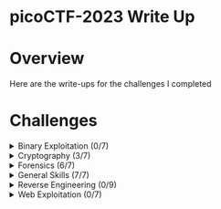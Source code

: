 # picoCTF-2023 Write Up

# Overview
Here are the write-ups for the challenges I completed

# Challenges
<details>
  <summary>Binary Exploitation (0/7)</summary>

  * [babygame01] (Unsolved)
  * [two-sum] (Unsolved)
  * [babygame02] (Unsolved)
  * [hijacking] (Unsolved)
  * [tic-tac] (Unsolved)
  * [VINE] (Unsolved)
  * [Horsetrack] (Unsolved)
    
</details>

<details>
  <summary>Cryptography (3/7)</summary>

  * [HideToSee](https://github.com/Bsnookie9/picoCTF-2023-WriteUp/tree/main/Cryptography/HideToSee) (Solved)
  * [ReadMyCert](https://github.com/Bsnookie9/picoCTF-2023-WriteUp/tree/main/Cryptography/ReadMyCert) (Solved)
  * [rotation](https://github.com/Bsnookie9/picoCTF-2023-WriteUp/tree/main/Cryptography/rotation) (Solved)
  * [PowerAnalysis: Warmup]  (Unsolved)
  * [PowerAnalysis: Part 1] (Unsolved)
  * [SRA] (Unsolved)
  * [PowerAnalysis: Part 2] (Unsolved)
    
</details>

<details>
  <summary>Forensics (6/7)</summary>

  * [hideme](https://github.com/Bsnookie9/picoCTF-2023-WriteUp/tree/main/Forensics/hideme) (Solved)
  * [PcapPoisoning](https://github.com/Bsnookie9/picoCTF-2023-WriteUp/tree/main/Forensics/PcapPoisoning) (Solved)
  * [who is it](https://github.com/Bsnookie9/picoCTF-2023-WriteUp/tree/main/Forensics/who%20is%20it) (Solved)
  * [FindAndOpen](https://github.com/Bsnookie9/picoCTF-2023-WriteUp/tree/main/Forensics/FindAndOpen) (Solved)
  * [MSB](https://github.com/Bsnookie9/picoCTF-2023-WriteUp/tree/main/Forensics/MSB) (Solved)
  * [Invisible WORDs](https://github.com/Bsnookie9/picoCTF-2023-WriteUp/tree/main/Forensics/Invisible%20WORDs) (Solved)
  * [UnforgottenBits] (Unsolved)
    
</details>

<details>
  <summary>General Skills (7/7)</summary>

  * [chrono](https://github.com/Bsnookie9/picoCTF-2023-WriteUp/tree/main/General%20Skills/chrono) (Solved)
  * [money-ware](https://github.com/Bsnookie9/picoCTF-2023-WriteUp/tree/main/General%20Skills/money-ware) (Solved)
  * [Permissions](https://github.com/Bsnookie9/picoCTF-2023-WriteUp/tree/main/General%20Skills/Permissions) (Solved)
  * [repititions](https://github.com/Bsnookie9/picoCTF-2023-WriteUp/tree/main/General%20Skills/repititions) (Solved)
  * [useless](https://github.com/Bsnookie9/picoCTF-2023-WriteUp/tree/main/General%20Skills/useless) (Solved)
  * [Speical](https://github.com/Bsnookie9/picoCTF-2023-WriteUp/tree/main/General%20Skills/Special) (Solved)
  * [Speicaler](https://github.com/Bsnookie9/picoCTF-2023-WriteUp/tree/main/General%20Skills/Specialer) (Solved)
    
</details>

<details>
  <summary>Reverse Engineering (0/9)</summary>

  * [Ready Gladiator 0] (Unsolved)
  * [Reverse] (Unsolved)
  * [Safe Opener 2] (Unsolved)
  * [timer] (Unsolved)
  * [Virtual Machine 0] (Unsolved)
  * [No way out] (Unsolved)
  * [Ready Gladiator 1] (Unsolved)
  * [Virtual Machine 1] (Unsolved)
  * [Ready Gladiator 2] (Unsolved)
    
</details>

<details>
  <summary>Web Exploitation (0/7)</summary>

  * [findme] (Unsolved)
  * [MatchTheRegex] (Unsolved)
  * [SOAP] (Unsolved)
  * [More SQLi] (Unsolved)
  * [Java Code Analysis!?!] (Unsolved)
  * [cancri-sp] (Unsolved)
  * [msfroggenerator2] (Unsolved)
    
</details>
